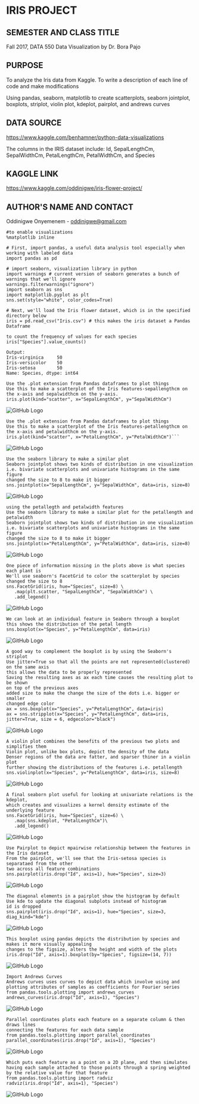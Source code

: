# IRIS PROJECT

## SEMESTER AND CLASS TITLE

Fall 2017, DATA 550 Data Visualization by Dr. Bora Pajo

## PURPOSE

To analyze the Iris data from Kaggle. To write a description of each line of code and make modifications 

Using pandas, seaborn, matplotlib to create scatterplots, seaborn jointplot, boxplots, striplot, violin plot, kdeplot, pairplot, and andrews curves

## DATA SOURCE 

https://www.kaggle.com/benhamner/python-data-visualizations

The columns in the IRIS dataset include: Id, SepalLengthCm, SepalWidthCm, PetalLengthCm, PetalWidthCm, and Species

## KAGGLE LINK 

https://www.kaggle.com/oddinigwe/iris-flower-project/

## AUTHOR'S NAME AND CONTACT

Oddinigwe Onyemenem - oddinigwe@gmail.com

```
#to enable visualizations 
%matplotlib inline

# First, import pandas, a useful data analysis tool especially when working with labeled data
import pandas as pd

# import seaborn, visualization library in python 
import warnings # current version of seaborn generates a bunch of warnings that we'll ignore
warnings.filterwarnings("ignore")
import seaborn as sns
import matplotlib.pyplot as plt
sns.set(style="white", color_codes=True)

# Next, we'll load the Iris flower dataset, which is in the specified directory below
iris = pd.read_csv("Iris.csv") # this makes the iris dataset a Pandas Dataframe
```
```
to count the frequency of values for each species
iris["Species"].value_counts()

Output:
Iris-virginica     50
Iris-versicolor    50
Iris-setosa        50
Name: Species, dtype: int64
```
```
Use the .plot extension from Pandas dataframes to plot things
Use this to make a scatterplot of the Iris features-sepallengthcm on the x-axis and sepalwidthcm on the y-axis.
iris.plot(kind="scatter", x="SepalLengthCm", y="SepalWidthCm")
```
![GitHub Logo](output_2_1.png) 

```
Use the .plot extension from Pandas dataframes to plot things
Use this to make a scatterplot of the Iris features-petallengthcm on the x-axis and petalwidthcm on the y-axis.
iris.plot(kind="scatter", x="PetalLengthCm", y="PetalWidthCm")```
```
![GitHub Logo](output_3_1.png)

```
Use the seaborn library to make a similar plot
Seaborn jointplot shows two kinds of distribution in one visualization i.e. bivariate scatterplots and univariate histograms in the same figure
changed the size to 8 to make it bigger
sns.jointplot(x="SepalLengthCm", y="SepalWidthCm", data=iris, size=8)
```
![GitHub Logo](output_4_1.png)
```
using the petallegth and petalwidth features
Use the seaborn library to make a similar plot for the petallength and petalwidth
Seaborn jointplot shows two kinds of distribution in one visualization
i.e. bivariate scatterplots and univariate histograms in the same figure
changed the size to 8 to make it bigger
sns.jointplot(x="PetalLengthCm", y="PetalWidthCm", data=iris, size=8)
```
![GitHub Logo](output_5_1.png)
```
One piece of information missing in the plots above is what species each plant is
We'll use seaborn's FacetGrid to color the scatterplot by species
changed the size to 8
sns.FacetGrid(iris, hue="Species", size=8) \
   .map(plt.scatter, "SepalLengthCm", "SepalWidthCm") \
   .add_legend()
```
![GitHub Logo](output_6_1.png)
```
We can look at an individual feature in Seaborn through a boxplot
this shows the distribution of the petal length
sns.boxplot(x="Species", y="PetalLengthCm", data=iris)
```
![GitHub Logo](output_7_1.png)

```
A good way to complement the boxplot is by using the Seaborn's striplot
Use jitter=True so that all the points are not represented(clustered) on the same axis
this allows the data to be properly represented
Saving the resulting axes as ax each time causes the resulting plot to be shown
on top of the previous axes
added size to make the change the size of the dots i.e. bigger or smaller
changed edge color
ax = sns.boxplot(x="Species", y="PetalLengthCm", data=iris)
ax = sns.stripplot(x="Species", y="PetalLengthCm", data=iris, jitter=True, size = 6, edgecolor="black")
```
![GitHub Logo](output_8_1.png)

```
A violin plot combines the benefits of the previous two plots and simplifies them
Violin plot, unlike box plots, depict the density of the data
Denser regions of the data are fatter, and sparser thiner in a violin plot
further showing the distributions of the features i.e. petallength
sns.violinplot(x="Species", y="PetalLengthCm", data=iris, size=8)
```
![GitHub Logo](output_9_1.png)

```
A final seaborn plot useful for looking at univariate relations is the kdeplot,
which creates and visualizes a kernel density estimate of the underlying feature
sns.FacetGrid(iris, hue="Species", size=6) \
   .map(sns.kdeplot, "PetalLengthCm")\
   .add_legend()
 ```
![GitHub Logo](output_10_1.png)

```
Use Pairplot to depict mpairwise relationship between the features in the Iris dataset
From the pairplot, we'll see that the Iris-setosa species is separataed from the other
two across all feature combinations
sns.pairplot(iris.drop("Id", axis=1), hue="Species", size=3)
```
![GitHub Logo](output_11_1.png)

```
The diagonal elements in a pairplot show the histogram by default
Use kde to update the diagonal subplots instead of histogram
id is dropped 
sns.pairplot(iris.drop("Id", axis=1), hue="Species", size=3, diag_kind="kde")
```
![GitHub Logo](output_12_1.png)

```
This boxplot using pandas depicts the distribution by species and makes it more visually appealing
changes to the figsize, alters the height and width of the plots
iris.drop("Id", axis=1).boxplot(by="Species", figsize=(14, 7))
```
![GitHub Logo](output_13_1.png)

```
Import Andrews Curves 
Andrews curves uses curves to depict data which involve using and plotting attributes of samples as coefficients for Fourier series
from pandas.tools.plotting import andrews_curves
andrews_curves(iris.drop("Id", axis=1), "Species")
```
![GitHub Logo](output_14_1.png)
```
Parallel coordinates plots each feature on a separate column & then draws lines
connecting the features for each data sample
from pandas.tools.plotting import parallel_coordinates
parallel_coordinates(iris.drop("Id", axis=1), "Species")
```
![GitHub Logo](output_15_1.png)
```
Which puts each feature as a point on a 2D plane, and then simulates
having each sample attached to those points through a spring weighted
by the relative value for that feature
from pandas.tools.plotting import radviz
radviz(iris.drop("Id", axis=1), "Species")
```
![GitHub Logo](output_16_1.png)


